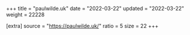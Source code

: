 +++
title = "paulwilde.uk"
date = "2022-03-22"
updated = "2022-03-22"
weight = 22228

[extra]
source = "https://paulwilde.uk/"
ratio = 5
size = 22
+++
